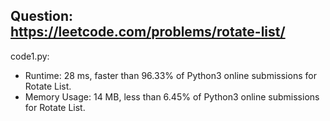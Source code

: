 ## Question: https://leetcode.com/problems/rotate-list/

code1.py:
* Runtime: 28 ms, faster than 96.33% of Python3 online submissions for Rotate List.
* Memory Usage: 14 MB, less than 6.45% of Python3 online submissions for Rotate List.